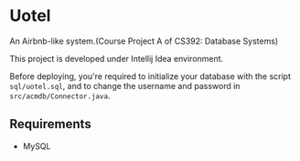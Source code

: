 # Uotel
An Airbnb-like system.(Course Project A of CS392: Database Systems)

This project is developed under Intellij Idea environment. 

Before deploying, you're required to initialize your database with the script `sql/uotel.sql`, and to change the username and password in `src/acmdb/Connector.java`.

## Requirements

- MySQL